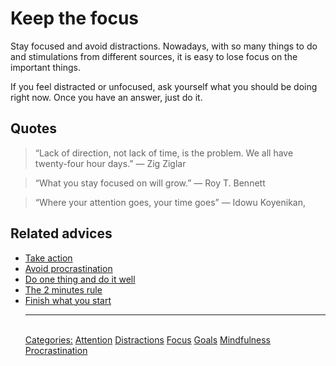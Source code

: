 # Keep the focus

Stay focused and avoid distractions. Nowadays, with so many things to do and stimulations from different sources, it is easy to lose focus on the important things.

If you feel distracted or unfocused, ask yourself what you should be doing right now. Once you have an answer, just do it.

## Quotes

> “Lack of direction, not lack of time, is the problem. We all have twenty-four hour days.” ― Zig Ziglar

> “What you stay focused on will grow.” ― Roy T. Bennett

> “Where your attention goes, your time goes” ― Idowu Koyenikan,

## Related advices

- [Take action](../Take%20action/index.md)
- [Avoid procrastination](../Avoid%20procrastinating/index.md)
- [Do one thing and do it well](../Do%20one%20thing%20and%20do%20it%20well/index.md)
- [The 2 minutes rule](../The%202%20minutes%20rule/index.md)
- [Finish what you start](../Finish%20what%20you%20start/index.md)<hr/><br/>[Categories:](Categories/index.md) [Attention](Categories/Attention.md) [Distractions](Categories/Distractions.md) [Focus](Categories/Focus.md) [Goals](Categories/Goals.md) [Mindfulness](Categories/Mindfulness.md) [Procrastination](Categories/Procrastination.md)